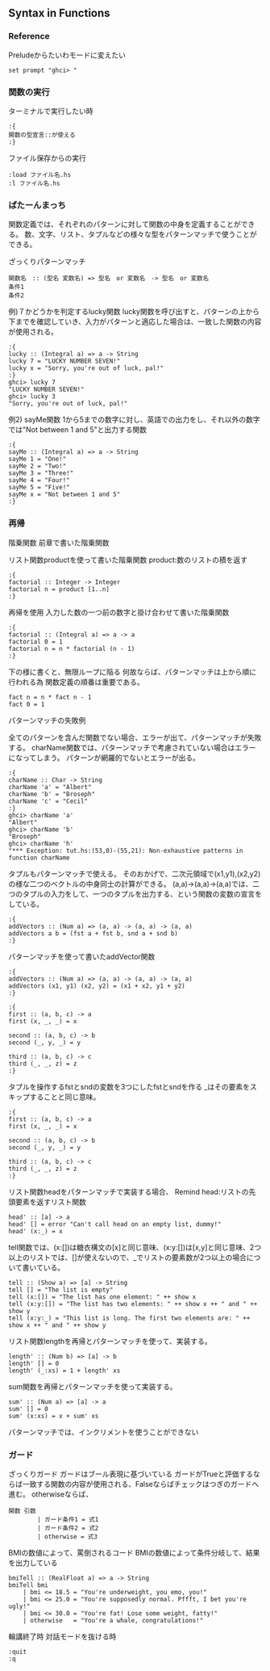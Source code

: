 ## Syntax in Functions
### Reference

Preludeからたいわモードに変えたい
```
set prompt "ghci> "
```
### 関数の実行

ターミナルで実行したい時
```
:{
関数の型宣言::が使える
:}
```
ファイル保存からの実行

```
:load ファイル名.hs
:l ファイル名.hs
```

### ぱたーんまっち

関数定義では、それぞれのパターンに対して関数の中身を定義することができる。
数、文字、リスト、タプルなどの様々な型をパターンマッチで使うことができる。

ざっくりパターンマッチ

```
関数名　:: (型名 変数名) => 型名　or 変数名　-> 型名　or 変数名
条件1
条件2
```

例)７かどうかを判定するlucky関数
lucky関数を呼び出すと、パターンの上から下までを確認していき、入力がパターンと適応した場合は、一致した関数の内容が使用される。


```
:{
lucky :: (Integral a) => a -> String  
lucky 7 = "LUCKY NUMBER SEVEN!"  
lucky x = "Sorry, you're out of luck, pal!" 
:}
ghci> lucky 7
"LUCKY NUMBER SEVEN!"
ghci> lucky 3
"Sorry, you're out of luck, pal!"
```

例2) sayMe関数
1から5までの数字に対し、英語での出力をし、それ以外の数字では"Not between 1 and 5"と出力する関数
```
:{
sayMe :: (Integral a) => a -> String  
sayMe 1 = "One!"  
sayMe 2 = "Two!"  
sayMe 3 = "Three!"  
sayMe 4 = "Four!"  
sayMe 5 = "Five!"  
sayMe x = "Not between 1 and 5"  
:}
```

### 再帰

階乗関数
前章で書いた階乗関数

リスト関数productを使って書いた階乗関数
product:数のリストの積を返す

```
:{
factorial :: Integer -> Integer  
factorial n = product [1..n]  
:}
```

再帰を使用
入力した数の一つ前の数字と掛け合わせて書いた階乗関数

```
:{
factorial :: (Integral a) => a -> a  
factorial 0 = 1  
factorial n = n * factorial (n - 1) 
:}
```

下の様に書くと、無限ループに陥る
何故ならば、パターンマッチは上から順に行われる為
関数定義の順番は重要である。

```
fact n = n * fact n - 1
fact 0 = 1
```

パターンマッチの失敗例

全てのパターンを含んだ関数でない場合、エラーが出て、パターンマッチが失敗する。
charName関数では、パターンマッチで考慮されていない場合はエラーになってしまう。
パターンが網羅的でないとエラーが出る。
```
:{
charName :: Char -> String  
charName 'a' = "Albert"  
charName 'b' = "Broseph"  
charName 'c' = "Cecil" 
:}
ghci> charName 'a'  
"Albert"  
ghci> charName 'b'  
"Broseph"  
ghci> charName 'h'  
"*** Exception: tut.hs:(53,0)-(55,21): Non-exhaustive patterns in function charName  
```

タプルもパターンマッチで使える。
そのおかげで、二次元領域で(x1,y1),(x2,y2)の様な二つのベクトルの中身同士の計算ができる。
(a,a)->(a,a)->(a,a)では、二つのタプルの入力をして、一つのタプルを出力する、という関数の変数の宣言をしている。

```
:{
addVectors :: (Num a) => (a, a) -> (a, a) -> (a, a)  
addVectors a b = (fst a + fst b, snd a + snd b)  
:}
```

パターンマッチを使って書いたaddVector関数


```
:{
addVectors :: (Num a) => (a, a) -> (a, a) -> (a, a)  
addVectors (x1, y1) (x2, y2) = (x1 + x2, y1 + y2)
:}
```


```
:{
first :: (a, b, c) -> a  
first (x, _, _) = x  
  
second :: (a, b, c) -> b  
second (_, y, _) = y  
  
third :: (a, b, c) -> c  
third (_, _, z) = z  
:}
```
タプルを操作するfstとsndの変数を3つにしたfstとsndを作る
_はその要素をスキップすることと同じ意味。

```
:{
first :: (a, b, c) -> a  
first (x, _, _) = x  
  
second :: (a, b, c) -> b  
second (_, y, _) = y  
  
third :: (a, b, c) -> c  
third (_, _, z) = z  
:}
```
リスト関数headをパターンマッチで実装する場合、
Remind 
head:リストの先頭要素を返すリスト関数

```
head' :: [a] -> a  
head' [] = error "Can't call head on an empty list, dummy!"  
head' (x:_) = x  
```

tell関数では、(x:[])は糖衣構文の[x]と同じ意味、(x:y:[])は[x,y]と同じ意味、2つ以上のリストでは、[]が使えないので、_でリストの要素数が2つ以上の場合について書いている。

```
tell :: (Show a) => [a] -> String  
tell [] = "The list is empty"  
tell (x:[]) = "The list has one element: " ++ show x  
tell (x:y:[]) = "The list has two elements: " ++ show x ++ " and " ++ show y  
tell (x:y:_) = "This list is long. The first two elements are: " ++ show x ++ " and " ++ show y  
```

リスト関数lengthを再帰とパターンマッチを使って、実装する。

```
length' :: (Num b) => [a] -> b  
length' [] = 0  
length' (_:xs) = 1 + length' xs 
```

sum関数を再帰とパターンマッチを使って実装する。

```
sum' :: (Num a) => [a] -> a  
sum' [] = 0  
sum' (x:xs) = x + sum' xs  
```
パターンマッチでは、インクリメントを使うことができない

### ガード

ざっくりガード
ガードはブール表現に基づいている
ガードがTrueと評価するならば一致する関数の内容が使用される、Falseならばチェックはつぎのガードへ進む。
otherwiseならば、

```
関数 引数       
        | ガード条件1 = 式1
        | ガード条件2 = 式2
        | otherwise = 式3
```

BMIの数値によって、罵倒されるコード
BMIの数値によって条件分岐して、結果を出力している
```
bmiTell :: (RealFloat a) => a -> String  
bmiTell bmi  
    | bmi <= 18.5 = "You're underweight, you emo, you!"  
    | bmi <= 25.0 = "You're supposedly normal. Pffft, I bet you're ugly!"  
    | bmi <= 30.0 = "You're fat! Lose some weight, fatty!"  
    | otherwise   = "You're a whale, congratulations!" 
```



輪講終了時
対話モードを抜ける時

```
:quit
:q
```


